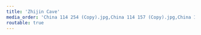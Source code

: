 ```yaml
---
title: 'Zhijin Cave'
media_order: 'China 114 254 (Copy).jpg,China 114 157 (Copy).jpg,China 114 204 (Copy).jpg,China 114 158 (Copy).jpg,China 114 205 (Copy).jpg,China 114 215 (Copy).jpg,CIMG3610 (Copy).JPG,China 114 028 (Copy).jpg'
routable: true
---
```



